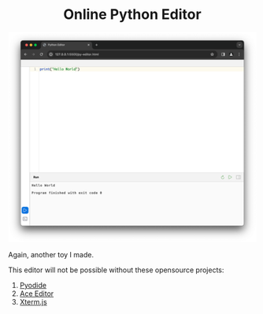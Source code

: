 <div align="center">

# Online Python Editor
![showcase](showcase.png)

</div>

Again, another toy I made.

This editor will not be possible without these opensource projects:
1. [Pyodide](https://pyodide.org/en/stable/)
2. [Ace Editor](https://ace.c9.io)
3. [Xterm.js](https://xtermjs.org)

